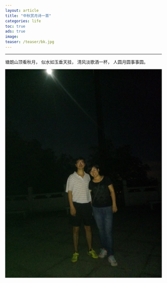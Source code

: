 ```yaml
---
layout: article
title: "中秋赏月诗一首"
categories: life
toc: true
ads: true
image:
teaser: /teaser/bk.jpg
---
```


---

塘朗山顶看秋月，
似水如玉垂天挂，
清风淡歌酒一杯，
人圆月圆事事圆。

![df](https://github.com/storage201608/storage/blob/master/myhome2016/_posts/life/2016-09-15-20160915233536life.md/IMG_20160915_202832.jpg?raw=true)

